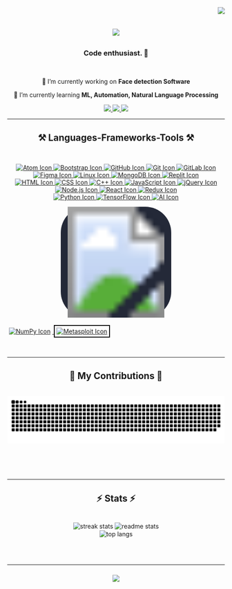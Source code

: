 <!--
**Mrt009/Mrt009** is a ✨ _special_ ✨ repository because its `README.md` (this file) appears on your GitHub profile.

Here are some ideas to get you started:

- 🔭 I’m currently working on ...
- 🌱 I’m currently learning ...
- 👯 I’m looking to collaborate on ...
- 🤔 I’m looking for help with ...
- 💬 Ask me about ...
- 📫 How to reach me: ...
- 😄 Pronouns: ...
- ⚡ Fun fact: ...
-->
<!--<h3 align="center">A passionate frontend developer from Nepal</h3>-->

<img align="right" src="https://visitor-badge.laobi.icu/badge?page_id=Mrt009.Mrt009" />

<h1 align="center">
    <img src="https://readme-typing-svg.herokuapp.com/?font=Righteous&size=35&center=true&vCenter=true&width=500&height=70&duration=4000&lines=Hi+There!+👋;+I'm+Matrika+Regmi!;" />
</h1>

<h3 align="center">Code enthusiast. 🚀 </h3>

<br/>

<div align="center">
 
 🔭 I’m currently working on **Face detection Software**
 
 🌱 I’m currently learning **ML, Automation, Natural Language Processing**

 </div>
 
<div align="center"> 
  <a href="mailto:matrikaregmi09@gmail.com">
    <img src="https://img.shields.io/badge/Gmail-333333?style=for-the-badge&logo=gmail&logoColor=red" />
  </a>
  <a href="https://linkedin.com/in/matrika-regmi" target="_blank">
    <img src="https://img.shields.io/badge/LinkedIn-0077B5?style=for-the-badge&logo=linkedin&logoColor=white" target="_blank" />
  </a>
  <a href="https://matrikaregmi.com.np" target="_blank">
   <img src="https://img.shields.io/badge/Portfolio-FF5722?style=for-the-badge&logo=todoist&logoColor=white" target="_blank" />
</a>

  </a>
</div>

 <hr/>
 
<h2 align="center">⚒️ Languages-Frameworks-Tools ⚒️</h2>
<br/>

<p align="center">
  

  <!-- Atom -->
  <a href="https://atom.io">
    <img src="https://skillicons.dev/icons?i=atom" alt="Atom Icon" />
  </a>

  <!-- Bootstrap -->
  <a href="https://getbootstrap.com">
    <img src="https://skillicons.dev/icons?i=bootstrap" alt="Bootstrap Icon" />
  </a>

  <!-- GitHub -->
  <a href="https://github.com">
    <img src="https://skillicons.dev/icons?i=github" alt="GitHub Icon" />
  </a>

  <!-- Git -->
  <a href="https://git-scm.com">
    <img src="https://skillicons.dev/icons?i=git" alt="Git Icon" />
  </a>

  <!-- GitLab -->
  <a href="https://about.gitlab.com">
    <img src="https://skillicons.dev/icons?i=gitlab" alt="GitLab Icon" />
  </a>

  <!-- Figma -->
  <a href="https://www.figma.com">
    <img src="https://skillicons.dev/icons?i=figma" alt="Figma Icon" />
  </a>

  <!-- Linux -->
  <a href="https://www.linux.org">
    <img src="https://skillicons.dev/icons?i=linux" alt="Linux Icon" />
  </a>

  <!-- MongoDB -->
  <a href="https://www.mongodb.com">
    <img src="https://skillicons.dev/icons?i=mongodb" alt="MongoDB Icon" />
  </a>

  <!-- Replit -->
  <a href="https://replit.com">
    <img src="https://skillicons.dev/icons?i=replit" alt="Replit Icon" />
  </a>
<br>
  <!-- HTML -->
  <a href="https://developer.mozilla.org/en-US/docs/Web/HTML">
    <img src="https://skillicons.dev/icons?i=html" alt="HTML Icon" />
  </a>

  <!-- CSS -->
  <a href="https://developer.mozilla.org/en-US/docs/Web/CSS">
    <img src="https://skillicons.dev/icons?i=css" alt="CSS Icon" />
  </a>

  <!-- C++ -->
  <a href="https://isocpp.org">
    <img src="https://skillicons.dev/icons?i=cpp" alt="C++ Icon" />
  </a>

  <!-- JavaScript -->
  <a href="https://developer.mozilla.org/en-US/docs/Web/JavaScript">
    <img src="https://skillicons.dev/icons?i=js" alt="JavaScript Icon" />
  </a>

  <!-- jQuery -->
  <a href="https://jquery.com">
    <img src="https://skillicons.dev/icons?i=jquery" alt="jQuery Icon" />
  </a>

  <!-- Node.js -->
  <a href="https://nodejs.org">
    <img src="https://skillicons.dev/icons?i=nodejs" alt="Node.js Icon" />
  </a>

  <!-- React -->
  <a href="https://reactjs.org">
    <img src="https://skillicons.dev/icons?i=react" alt="React Icon" />
  </a>

  <!-- Redux -->
  <a href="https://redux.js.org">
    <img src="https://skillicons.dev/icons?i=redux" alt="Redux Icon" />
  </a> <br>

  <!-- Python -->
  <a href="https://www.python.org">
    <img src="https://skillicons.dev/icons?i=py" alt="Python Icon" />
  </a>

  <!-- TensorFlow -->
  <a href="https://www.tensorflow.org">
    <img src="https://skillicons.dev/icons?i=tensorflow" alt="TensorFlow Icon" />
  </a>

  <!-- AI -->
  <a href="#">
    <img src="https://skillicons.dev/icons?i=ai" alt="AI Icon" />
  </a>

  <!-- Pandas -->
 <p align="center">
  <a href="https://pandas.pydata.org">
    <svg width="256" height="256" xmlns="http://www.w3.org/2000/svg">
      <rect width="100%" height="100%" fill="#242938" rx="60" />
      <!-- Replace the following with the actual URL for the Pandas icon -->
      <image href="https://pandas.pydata.org/static/img/pandas_white.svg" width="100%" height="100%" />
    </svg>
  </a>
</p>


  <!-- PyTorch 
 <a href="https://numpy.org">
    <svg width="256" height="256" xmlns="http://www.w3.org/2000/svg">
      <rect width="100%" height="100%" fill="#242938" rx="60" />
      <image href="https://numpy.org/images/logo.svg" width="100%" height="100%" />
    </svg>
  </a>-->


  <!-- NumPy -->
  <a href="https://numpy.org">
    <img src="https://numpy.org/images/logo.svg" alt="NumPy Icon" style="width: 64px; height: 64px; border: 2px light black; padding: 4px;" />
  </a>

  <!-- Metasploit -->
  <a href="https://www.metasploitunleashed.com">
    <img src="https://matplotlib.org/_static/logo_light.svg" alt="Metasploit Icon" style="width: 64px; height: 64px; border: 2px solid black; padding: 4px;" />
  </a>
</p>




</div>

<br/>
<hr/>

<div align="center">
  <h2>🐍 My Contributions 🐍</h2>
  <br>
  <img alt="snake eating my contributions" src="https://raw.githubusercontent.com/Mrt009/Mrt009/output/github-contribution-grid-snake.svg" />
  
  <br/><br/><br/>
</div>

<hr/>

<h2 align="center">⚡ Stats ⚡</h2>
<br>
<div align=center>
  <img width=390 src="https://streak-stats.demolab.com/?user=Mrt009&count_private=true&theme=react&border_radius=10" alt="streak stats"/>
  <img width=390 src="https://github-readme-stats.vercel.app/api?username=Mrt009&count_private=true&show_icons=true&theme=react&rank_icon=github&border_radius=10" alt="readme stats" />
  <br/>
  <img width=325 align="center" src="https://github-readme-stats.vercel.app/api/top-langs/?username=Mrt009&hide=HTML&langs_count=8&layout=compact&theme=react&border_radius=10&size_weight=0.5&count_weight=0.5&exclude_repo=github-readme-stats" alt="top langs" />
</div>

<br/><br/>

<hr/>

<h3 align="center">
    <img src="https://readme-typing-svg.herokuapp.com/?font=Righteous&size=25&center=true&vCenter=true&width=500&height=70&duration=4000&lines=Thanks+for+visiting!+✌️;Drop+me+a+msg+on+Linkedin!;I'm+always+willing+to+collaborate+:)">
</h3>

